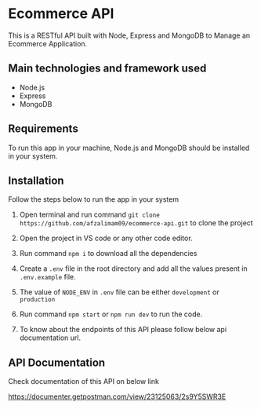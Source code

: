 # Ecommerce API

This is a RESTful API built with Node, Express and MongoDB to Manage an Ecommerce Application.

## Main technologies and framework used

-   Node.js
-   Express
-   MongoDB

## Requirements

To run this app in your machine, Node.js and MongoDB should be installed in your system.

## Installation

Follow the steps below to run the app in your system

1. Open terminal and run command
   `git clone https://github.com/afzalimam09/ecommerce-api.git` to clone the project

2. Open the project in VS code or any other code editor.
3. Run command `npm i` to download all the dependencies
4. Create a `.env` file in the root directory and add all the values present in `.env.example` file.
5. The value of `NODE_ENV` in `.env` file can be either `development` or `production`
6. Run command `npm start` or `npm run dev` to run the code.
7. To know about the endpoints of this API please follow below api documentation url.

## API Documentation

Check documentation of this API on below link

https://documenter.getpostman.com/view/23125063/2s9Y5SWR3E
